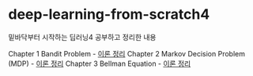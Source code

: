 # deep-learning-from-scratch4
밑바닥부터 시작하는 딥러닝4 공부하고 정리한 내용

Chapter 1 Bandit Problem - [이론 정리](https://canals.notion.site/Chapter-1-Bandit-Problem-10255de47ba280d7bb57d69aeaed9969?pvs=4)
Chapter 2 Markov Decision Problem (MDP) - [이론 정리](https://canals.notion.site/Chapter-2-Markov-Decision-Process-MDP-10c55de47ba280e58738d43e221134b4?pvs=4)
Chapter 3 Bellman Equation - [이론 정리](https://canals.notion.site/Chapter-3-Bellman-Equation-12055de47ba2807ca492cc03840fbe6b)
